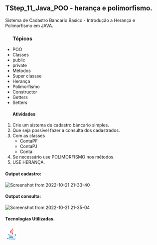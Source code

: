 <h2>TStep_11_Java_POO - herança e polimorfismo.</h2>

<p>Sistema de Cadastro  Bancario Basico - Introdução a Herança e Polimorfismo em JAVA.</p>

<ul><h3>Tópicos</h3>
<li>POO</li>
<li>Classes</li>
<li>public</li>
<li>private</li>
<li>Métodos</li>
<li>Super classse</li>
<li>Herança</li>
<li>Polimorfismo</li>
<li>Constructor</li>
<li>Getters</li>
<li>Setters</li>
</ul>

<ol><h4>Atividades</h4>
<li>Crie um sistema de cadastro báncario simples.</li>
<li>Que seja possível fazer a consulta dos cadastrados.</li>
<li>Com as classes
  <ul>
   <li> ContaPF</li>
  <li>ContaPJ</li>
    <li>Conta</li>
  </ul>
  </li>
<li>Se necessário use POLIMORFISMO nos métodos.</li>
<li>USE HERANÇA.</li>
</ol>

<h4>Output cadastro:</h4>

![Screenshot from 2022-10-21 21-33-40](https://user-images.githubusercontent.com/78119622/197308445-ff079a53-7ecd-4816-be08-089d3ba2b562.png)

<h4>Output consulta:</h4>

![Screenshot from 2022-10-21 21-35-04](https://user-images.githubusercontent.com/78119622/197308459-c16dc28d-4bef-4d80-86b9-ad363b2f2069.png)


<h4>Tecnologias Utilizadas.</h4>
 
<p align="left">
<a href="https://www.java.com" target="_blank" rel="noreferrer"> <img src="https://raw.githubusercontent.com/devicons/devicon/master/icons/java/java-original.svg" alt="java" width="40" height="40"/> </a> </p> 

